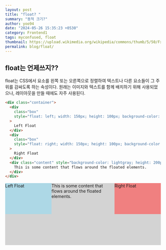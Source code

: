 ```yaml
---
layout: post
title: "float? "
summary: "동적 크기?"
author: yoo94
date: "2024-05-26 15:35:23 +0530"
category: Frontend1
tags: myconfused, float
thumbnail: https://upload.wikimedia.org/wikipedia/commons/thumb/5/50/Fxemoji_u2049.svg/255px-Fxemoji_u2049.svg.png
permalink: blog/float/
---
```


## float는 언제쓰지??

float는 CSS에서 요소를 왼쪽 또는 오른쪽으로 정렬하여 텍스트나 다른 요소들이 그 주위를 감싸도록 하는 속성이다.
원래는 이미지와 텍스트를 함께 배치하기 위해 사용되었으나, 레이아웃을 만들 때에도 자주 사용된다.

```html
<div class="container">
  <div
    class="box"
    style="float: left; width: 150px; height: 100px; background-color: lightblue;"
  >
    Left Float
  </div>
  <div
    class="box"
    style="float: right; width: 150px; height: 100px; background-color: lightcoral;"
  >
    Right Float
  </div>
  <div class="content" style="background-color: lightgray; height: 200px;">
    This is some content that flows around the floated elements.
  </div>
</div>
```

<div class="container">
  <div class="box" style="float: left; width: 150px; height: 100px; background-color: lightblue;">Left Float</div>
  <div class="box" style="float: right; width: 150px; height: 100px; background-color: lightcoral;">Right Float</div>
  <div class="content" style="background-color: lightgray; height: 200px;">This is some content that flows around the floated elements.</div>
</div>

```html

```
